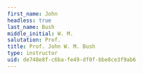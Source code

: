```yaml
---
first_name: John
headless: true
last_name: Bush
middle_initial: W. M.
salutation: Prof.
title: Prof. John W. M. Bush
type: instructor
uid: de748e8f-c6ba-fe49-df0f-bbe8ce3f9ab6
---
```

